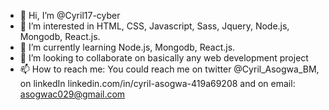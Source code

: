 - 👋 Hi, I’m @Cyril17-cyber
- 👀 I’m interested in HTML, CSS, Javascript, Sass, Jquery, Node.js, Mongodb, React.js.
- 🌱 I’m currently learning Node.js, Mongodb, React.js.
- 💞️ I’m looking to collaborate on basically any web development project
- 📫 How to reach me: You could reach me on twitter @Cyril_Asogwa_BM, on linkedIn linkedin.com/in/cyril-asogwa-419a69208 and on email: asogwac029@gmail.com

<!---
Cyril17-cyber/Cyril17-cyber is a ✨ special ✨ repository because its `README.md` (this file) appears on your GitHub profile.
You can click the Preview link to take a look at your changes.
--->
